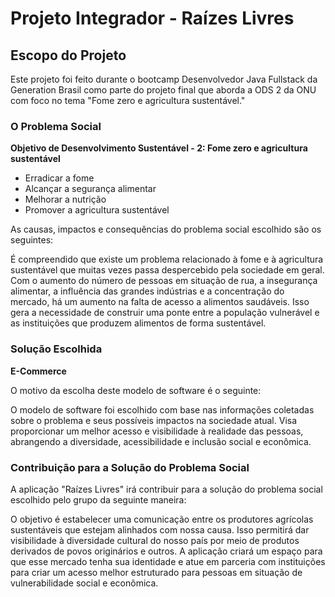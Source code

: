 # Projeto Integrador - Raízes Livres

## Escopo do Projeto

Este projeto foi feito durante o bootcamp Desenvolvedor Java Fullstack da Generation Brasil como parte do projeto final que aborda a ODS 2 da ONU com foco no tema "Fome zero e agricultura sustentável."

### O Problema Social

**Objetivo de Desenvolvimento Sustentável - 2: Fome zero e agricultura sustentável**
- Erradicar a fome
- Alcançar a segurança alimentar
- Melhorar a nutrição
- Promover a agricultura sustentável

As causas, impactos e consequências do problema social escolhido são os seguintes:

É compreendido que existe um problema relacionado à fome e à agricultura sustentável que muitas vezes passa despercebido pela sociedade em geral. Com o aumento do número de pessoas em situação de rua, a insegurança alimentar, a influência das grandes indústrias e a concentração do mercado, há um aumento na falta de acesso a alimentos saudáveis. Isso gera a necessidade de construir uma ponte entre a população vulnerável e as instituições que produzem alimentos de forma sustentável.

### Solução Escolhida

**E-Commerce**

O motivo da escolha deste modelo de software é o seguinte:

O modelo de software foi escolhido com base nas informações coletadas sobre o problema e seus possíveis impactos na sociedade atual. Visa proporcionar um melhor acesso e visibilidade à realidade das pessoas, abrangendo a diversidade, acessibilidade e inclusão social e econômica.

### Contribuição para a Solução do Problema Social

A aplicação "Raízes Livres" irá contribuir para a solução do problema social escolhido pelo grupo da seguinte maneira:

O objetivo é estabelecer uma comunicação entre os produtores agrícolas sustentáveis que estejam alinhados com nossa causa. Isso permitirá dar visibilidade à diversidade cultural do nosso país por meio de produtos derivados de povos originários e outros. A aplicação criará um espaço para que esse mercado tenha sua identidade e atue em parceria com instituições para criar um acesso melhor estruturado para pessoas em situação de vulnerabilidade social e econômica.
